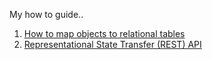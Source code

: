 
My how to guide..  
  
  
1. [How to map objects to relational tables](https://ahoque.org/object-relational-mapping)
2. [Representational State Transfer (REST) API](https://ahoque.org/rest-api)
